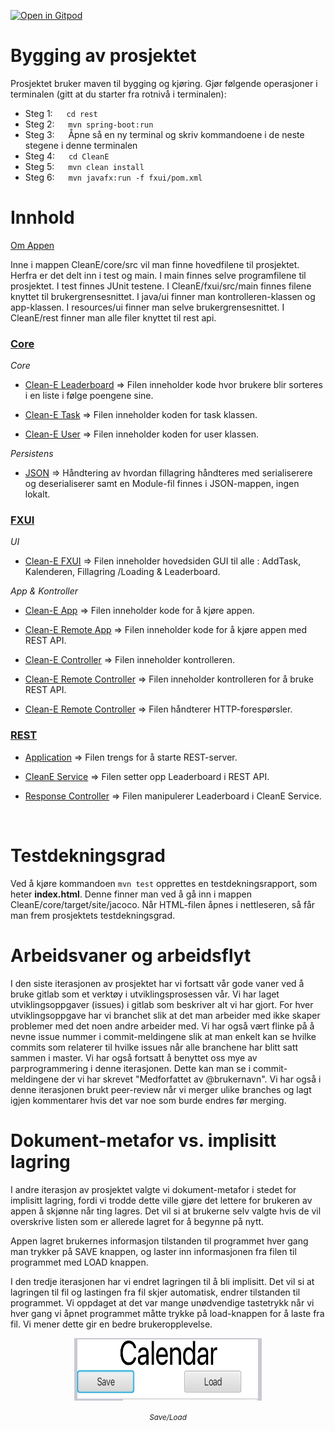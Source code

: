 [![Open in Gitpod](https://gitpod.io/button/open-in-gitpod.svg)](https://gitpod.stud.ntnu.no/#https://gitlab.stud.idi.ntnu.no/it1901/groups-2022/gr2244/gr2244/-/tree/master/)


<h1>Bygging av prosjektet</h1>

Prosjektet bruker maven til bygging og kjøring. Gjør følgende operasjoner i terminalen (gitt at du starter fra rotnivå i terminalen):

- Steg 1: &emsp; <code>cd rest </code>
- Steg 2: &emsp; <code>mvn spring-boot:run </code>
- Steg 3: &emsp; Åpne så en ny terminal og skriv kommandoene i de neste stegene i denne terminalen
- Steg 4: &emsp; <code>cd CleanE </code>
- Steg 5: &emsp; <code>mvn clean install </code>
- Steg 6: &emsp; <code>mvn javafx:run -f fxui/pom.xml </code>


<h1>Innhold</h1>

[Om Appen](cleane/readme.md)

Inne i mappen CleanE/core/src vil man finne hovedfilene til prosjektet. Herfra er det delt inn i test og main. I main finnes selve programfilene til prosjektet. I test finnes JUnit testene. I CleanE/fxui/src/main finnes filene knyttet til brukergrensesnittet. I java/ui finner man kontrolleren-klassen og app-klassen. I resources/ui finner man selve brukergrensesnittet. I CleanE/rest finner man alle filer knyttet til rest api.

<u><h3> Core </h3></u>

_Core_


- [Clean-E Leaderboard](CleanE/core/src/main/java/core/Leaderboard.java) => Filen inneholder kode hvor brukere blir sorteres i en liste i følge poengene sine.

- [Clean-E Task](CleanE/core/src/main/java/core/Task.java) => Filen inneholder koden for task klassen.

- [Clean-E User](CleanE/core/src/main/java/core/User.java) => Filen inneholder koden for user klassen.

_Persistens_

- [JSON](CleanE/core/src/main/java/json) => Håndtering av hvordan fillagring håndteres med serialiserere og deserialiserer samt en Module-fil finnes i JSON-mappen, ingen lokalt.

<u><h3>FXUI</h3></u>

_UI_

- [Clean-E FXUI](CleanE/fxui/src/main/resources/ui/cleanE.fxml) => Filen inneholder hovedsiden GUI til alle : AddTask, Kalenderen, Fillagring /Loading & Leaderboard.

_App & Kontroller_

- [Clean-E App](CleanE/fxui/src/main/java/ui/CleanEApp.java) => Filen inneholder kode for å kjøre appen.

- [Clean-E Remote App](CleanE/fxui/src/main/java/ui/CleanERemoteApp.java) => Filen inneholder kode for å kjøre appen med REST API.

- [Clean-E Controller](CleanE/fxui/src/main/java/ui/CleanEController.java) => Filen inneholder kontrolleren.

- [Clean-E Remote Controller](CleanE/fxui/src/main/java/ui/CleanERemoteController.java) => Filen inneholder kontrolleren for å bruke REST API.

- [Clean-E Remote Controller](CleanE/fxui/src/main/java/ui/RemoteCleanEAccess.java) => Filen håndterer HTTP-forespørsler.

<u><h3>REST</h3></u>

- [Application](CleanE/rest/src/main/java/rest/Application.java) => Filen trengs for å starte REST-server.

- [CleanE Service](CleanE/rest/src/main/java/rest/CleanEService.java) => Filen setter opp Leaderboard i REST API.

- [Response Controller](CleanE/rest/src/main/java/rest/ResponseController.java) => Filen manipulerer Leaderboard i CleanE Service.


</br>
<h1>Testdekningsgrad</h1>
Ved å kjøre kommandoen <code>mvn test</code> opprettes en testdekningsrapport, som heter <b>index.html</b>.
Denne finner man ved å gå inn i mappen CleanE/core/target/site/jacoco. 
Når HTML-filen åpnes i nettleseren, så får man frem prosjektets testdekningsgrad.

</br>
<h1> Arbeidsvaner og arbeidsflyt </h1>

I den siste iterasjonen av prosjektet har vi fortsatt vår gode vaner ved å bruke gitlab som et verktøy i utviklingsprosessen vår. Vi har laget utviklingsoppgaver (issues) i gitlab som beskriver alt vi har gjort. For hver utviklingsoppgave har vi branchet slik at det man arbeider med ikke skaper problemer med det noen andre arbeider med. Vi har også vært flinke på å nevne issue nummer i commit-meldingene slik at man enkelt kan se hvilke commits som relaterer til hvilke issues når alle branchene har blitt satt sammen i master. Vi har også fortsatt å benyttet oss mye av parprogrammering i denne iterasjonen. Dette kan man se i commit-meldingene der vi har skrevet "Medforfattet av @brukernavn". Vi har også i denne iterasjonen brukt peer-review når vi merger ulike branches og lagt igjen kommentarer hvis det var noe som burde endres før merging.

<h1> Dokument-metafor vs. implisitt lagring</h1>

I andre iterasjon av prosjektet valgte vi dokument-metafor i stedet for implisitt lagring, fordi vi trodde dette ville gjøre det lettere for brukeren av appen å skjønne når ting lagres. Det vil si at brukerne selv valgte hvis de vil overskrive listen som er allerede lagret for å begynne på nytt.

Appen lagret brukernes informasjon tilstanden til programmet hver gang man trykker på SAVE knappen, og laster inn informasjonen fra filen til programmet med LOAD knappen.

I den tredje iterasjonen har vi endret lagringen til å bli implisitt. Det vil si at lagringen til fil og lastingen fra fil skjer automatisk, endrer tilstanden til programmet. Vi oppdaget at det var mange unødvendige tastetrykk når vi hver gang vi åpnet programmet måtte trykke på load-knappen for å laste fra fil. Vi mener dette gir en bedre brukeropplevelse.

<p style="text-align:center;"><img src="docs/prosjekt-images/Clean-E_SAVE_LOAD.png"  width="300" height="100" ></p>

<p style="text-align:center;">
<small><em >Save/Load</em></small></p>

